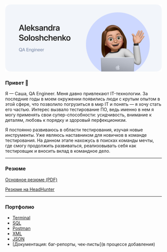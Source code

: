 ![](https://github.com/Sawa-solo/assets/blob/eebf3b02fcc1a451a5b57af3b0b909101b1cc2dd/GitWelcomeHeader.png)

### Привет 👋
Я — Саша, QA Engineer. 
Меня давно привлекают IT-технологии. За последние годы в моем окружении появились люди с крутым опытом в этой сфере, что позволило погрузиться в мир IT и понять — я хочу стать его частью. Интерес вызвало тестирование ПО, ведь именно в нем я могу применять свои супер-способности: усидчивость, внимание к деталям, любовь к порядку и здоровый перфекционизм. 

Я постоянно развиваюсь в области тестирования, изучая новые инструменты. Уже являюсь наставником для новичков в команде тестирования. На данном этапе нахожусь в поисках команды мечты, где смогу продолжить развиваться, реализовывать себя как тестировщик и вносить вклад в командное дело.

-------

### Резюме 

 [Основное резюме (PDF)](https://drive.google.com/file/d/1-dXMEGDogAFzJs5M9zYi5oon4jLoGBOq/view?usp=sharing)
 
 [Резюме на HeadHunter](https://spb.hh.ru/applicant/resumes/view?resume=82183837ff0bc97afc0039ed1f397253567330)

-------

### Портфолио

* [Terminal](https://github.com/Sawa-solo/Terminal.git)
* [SQL](https://github.com/Sawa-solo/SQL.git)
* [Postman](https://github.com/Sawa-solo/Postman.git)
* [XML](https://github.com/Sawa-solo/XML.git)
* [JSON](https://github.com/Sawa-solo/JSON.git)
* [Документация: баг-репорты, чек-листы](в процессе добавления)
